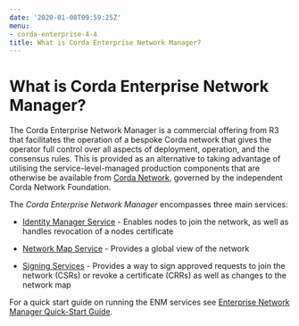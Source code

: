 ```yaml
---
date: '2020-01-08T09:59:25Z'
menu:
- corda-enterprise-4-4
title: What is Corda Enterprise Network Manager?
---
```



# What is Corda Enterprise Network Manager?

The Corda Enterprise Network Manager is a commercial offering from R3 that facilitates the operation of a bespoke
            Corda network that gives the operator full control over all aspects of deployment, operation, and the consensus rules.
            This is provided as an alternative to taking advantage of utilising the service-level-managed production components
            that are otherwise be available from [Corda Network](https://corda.network), governed by the independent
            Corda Network Foundation.

The *Corda Enterprise Network Manager* encompasses three main services:


* [Identity Manager Service](identity-manager.md) - Enables nodes to join the network, as well as handles revocation of a nodes certificate


* [Network Map Service](network-map.md) - Provides a global view of the network


* [Signing Services](signing-service.md) - Provides a way to sign approved requests to join the network (CSRs) or revoke a certificate
                    (CRRs) as well as changes to the network map


For a quick start guide on running the ENM services see [Enterprise Network Manager Quick-Start Guide](quick-start.md).



